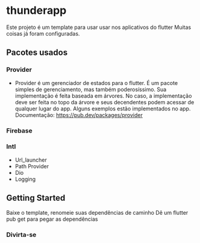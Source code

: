 # thunderapp

Este projeto é um template para usar usar nos aplicativos do flutter
Muitas coisas já foram configuradas.

## Pacotes usados
  ### Provider 
   -  Provider é um gerenciador de estados para o flutter. É um pacote simples de gerenciamento, mas também poderosíssimo. Sua implementação é feita baseada em árvores. No caso, a implementação deve ser feita no topo da árvore e seus decendentes podem acessar de qualquer lugar do app. Alguns exemplos estão implementados no app. Documentação: https://pub.dev/packages/provider
   ### Firebase
   ### Intl
- Url_launcher
- Path Provider
- Dio
- Logging

## Getting Started
Baixe o template, renomeie suas dependências de caminho
Dê um flutter pub get para pegar as dependências
### Divirta-se
